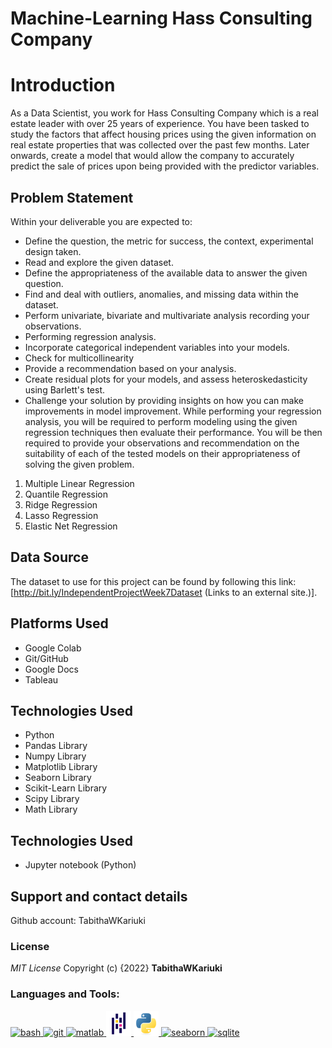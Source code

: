 # Machine-Learning Hass Consulting Company
# Introduction
As a Data Scientist, you work for Hass Consulting Company which is a real estate leader with over 25 years of experience. You have been tasked to study the factors that affect housing prices using the given information on real estate properties that was collected over the past few months. Later onwards, create a model that would allow the company to accurately predict the sale of prices upon being provided with the predictor variables.
## Problem Statement
Within your deliverable you are expected to:
* Define the question, the metric for success, the context, experimental design taken.
* Read and explore the given dataset.
* Define the appropriateness of the available data to answer the given question.
* Find and deal with outliers, anomalies, and missing data within the dataset.
* Perform univariate, bivariate and multivariate analysis recording your observations.
* Performing regression analysis.
* Incorporate categorical independent variables into your models.
* Check for multicollinearity
* Provide a recommendation based on your analysis. 
* Create residual plots for your models, and assess heteroskedasticity using Barlett's test.
* Challenge your solution by providing insights on how you can make improvements in model improvement.
While performing your regression analysis, you will be required to perform modeling using the given regression techniques then evaluate their performance. You will be then required to provide your observations and recommendation on the suitability of each of the tested models on their appropriateness of solving the given problem. 

1. Multiple Linear Regression
2. Quantile Regression
3. Ridge Regression
4. Lasso Regression
5. Elastic Net Regression
## Data Source
The dataset to use for this project can be found by following this link: [http://bit.ly/IndependentProjectWeek7Dataset (Links to an external site.)].
## Platforms Used
* Google Colab
* Git/GitHub
* Google Docs
* Tableau
## Technologies Used
* Python
* Pandas Library
* Numpy Library
* Matplotlib Library
* Seaborn Library
* Scikit-Learn Library
* Scipy Library
* Math Library
## Technologies Used
* Jupyter notebook (Python)
## Support and contact details
Github account: TabithaWKariuki
### License
*MIT License*
Copyright (c) {2022} **TabithaWKariuki**
<p align="left">
</p>

<h3 align="left">Languages and Tools:</h3>
<p align="left"> <a href="https://www.gnu.org/software/bash/" target="_blank" rel="noreferrer"> <img src="https://www.vectorlogo.zone/logos/gnu_bash/gnu_bash-icon.svg" alt="bash" width="40" height="40"/> </a> <a href="https://git-scm.com/" target="_blank" rel="noreferrer"> <img src="https://www.vectorlogo.zone/logos/git-scm/git-scm-icon.svg" alt="git" width="40" height="40"/> </a> <a href="https://www.mathworks.com/" target="_blank" rel="noreferrer"> <img src="https://upload.wikimedia.org/wikipedia/commons/2/21/Matlab_Logo.png" alt="matlab" width="40" height="40"/> </a> <a href="https://pandas.pydata.org/" target="_blank" rel="noreferrer"> <img src="https://raw.githubusercontent.com/devicons/devicon/2ae2a900d2f041da66e950e4d48052658d850630/icons/pandas/pandas-original.svg" alt="pandas" width="40" height="40"/> </a> <a href="https://www.python.org" target="_blank" rel="noreferrer"> <img src="https://raw.githubusercontent.com/devicons/devicon/master/icons/python/python-original.svg" alt="python" width="40" height="40"/> </a> <a href="https://seaborn.pydata.org/" target="_blank" rel="noreferrer"> <img src="https://seaborn.pydata.org/_images/logo-mark-lightbg.svg" alt="seaborn" width="40" height="40"/> </a> <a href="https://www.sqlite.org/" target="_blank" rel="noreferrer"> <img src="https://www.vectorlogo.zone/logos/sqlite/sqlite-icon.svg" alt="sqlite" width="40" height="40"/> </a> </p>
